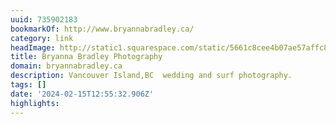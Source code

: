 ```yaml
---
uuid: 735902183
bookmarkOf: http://www.bryannabradley.ca/
category: link
headImage: http://static1.squarespace.com/static/5661c8cee4b07ae57affc8fb/t/5a5901ece4966b4d026b8395/1515782641912/Bryanna_Logo2.png?format=1500w
title: Bryanna Bradley Photography
domain: bryannabradley.ca
description: Vancouver Island,BC  wedding and surf photography.
tags: []
date: '2024-02-15T12:55:32.906Z'
highlights: 
---
```




